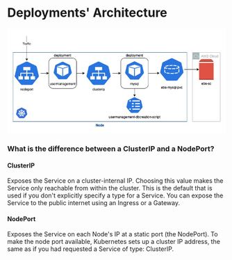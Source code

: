 # Deployments' Architecture

![alt text](https://github.com/rossenbergvillanuevaramboanga/aws-eks-EBS/blob/main/images/mysql-architecture.jpg?raw=true)

### What is the difference between a ClusterIP and a NodePort?
#### ClusterIP
Exposes the Service on a cluster-internal IP. Choosing this value makes the Service only reachable from within the cluster. This is the default that is used if you don't explicitly specify a type for a Service. You can expose the Service to the public internet using an Ingress or a Gateway.
#### NodePort
Exposes the Service on each Node's IP at a static port (the NodePort). To make the node port available, Kubernetes sets up a cluster IP address, the same as if you had requested a Service of type: ClusterIP.



